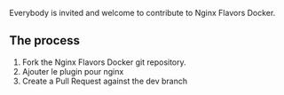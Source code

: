 Everybody is invited and welcome to contribute to Nginx Flavors Docker. 

## The process 

1. Fork the Nginx Flavors Docker git repository.
1. Ajouter le plugin pour nginx
2. Create a Pull Request against the dev branch